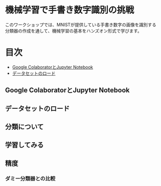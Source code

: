 # 機械学習で手書き数字識別の挑戦
このワークショップでは、MNISTが提供している手書き数字の画像を識別する分類器の作成を通して、機械学習の基本をハンズオン形式で学びます。


# 目次

- [Google ColaboratorとJupyter Notebook](#Google)
- [データセットのロード](#データセットのロード)

## Google ColaboratorとJupyter Notebook


## データセットのロード

## 分類について

## 学習してみる

## 精度
### ダミー分類器との比較
